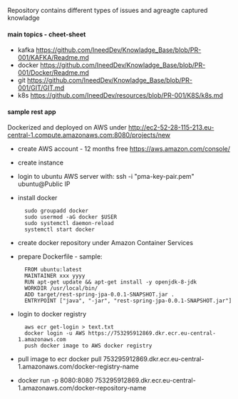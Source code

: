 Repository contains different types of issues and agreagte captured knowladge
 
####  main topics - cheet-sheet

- kafka https://github.com/IneedDev/Knowladge_Base/blob/PR-001/KAFKA/Readme.md
- docker https://github.com/IneedDev/Knowladge_Base/blob/PR-001/Docker/Readme.md
- git https://github.com/IneedDev/Knowladge_Base/blob/PR-001/GIT/GIT.md
- k8s https://github.com/IneedDev/resources/blob/PR-001/K8S/k8s.md

#### sample rest app
Dockerized and deployed on AWS under 
http://ec2-52-28-115-213.eu-central-1.compute.amazonaws.com:8080/projects/new

* create AWS account - 12 months free https://aws.amazon.com/console/
* create instance 
* login to ubuntu AWS server with: ssh -i "pma-key-pair.pem" ubuntu@Public IP
* install docker 

        sudo groupadd docker
        sudo usermod -aG docker $USER
        sudo systemctl daemon-reload
        systemctl start docker

* create docker repository under Amazon Container Services
* prepare Dockerfile - sample:
        
        FROM ubuntu:latest
        MAINTAINER xxx yyyy
        RUN apt-get update && apt-get install -y openjdk-8-jdk
        WORKDIR /usr/local/bin/
        ADD target/rest-spring-jpa-0.0.1-SNAPSHOT.jar .
        ENTRYPOINT ["java", "-jar", "rest-spring-jpa-0.0.1-SNAPSHOT.jar"]

* login to docker registry
            
        aws ecr get-login > text.txt
        docker login -u AWS https://753295912869.dkr.ecr.eu-central-1.amazonaws.com
        push docker image to AWS docker registry
* pull image to ecr docker pull 753295912869.dkr.ecr.eu-central-1.amazonaws.com/docker-registry-name
* docker run -p 8080:8080 753295912869.dkr.ecr.eu-central-1.amazonaws.com/docker-repository-name
